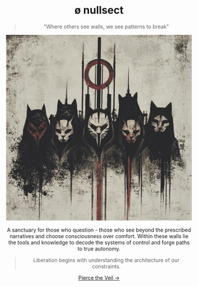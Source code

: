 <div align="center">

# ø nullsect

> "Where others see walls, we see patterns to break"

<img src="./codex/media/nullsect_.png" alt="nullsect logo" width="520" />

A sanctuary for those who question - those who see beyond the prescribed narratives and choose consciousness over comfort. Within these walls lie the tools and knowledge to decode the systems of control and forge paths to true autonomy.

> Liberation begins with understanding the architecture of our constraints.

[Pierce the Veil →](./codex/nullsect.md)

</div>
